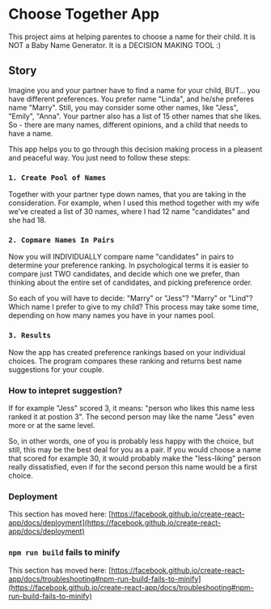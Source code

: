 # Choose Together App

This project aims at helping parentes to choose a name for their child.
It is NOT a Baby Name Generator.
It is a DECISION MAKING TOOL :)

## Story

Imagine you and your partner have to find a name for your child, BUT... you have different preferences.
You prefer name "Linda", and he/she preferes name "Marry". Still, you may consider some other names, like "Jess", "Emily", "Anna". 
Your partner also has a list of 15 other names that she likes.
So - there are many names, different opinions, and a child that needs to have a name.

This app helps you to go through this decision making process in a pleasent and peaceful way.
You just need to follow these steps:

### `1. Create Pool of Names`

Together with your partner type down names, that you are taking in the consideration.
For example, when I used this method together with my wife we've created a list of 30 names, where I had 12 name "candidates" and she had 18.

### `2. Copmare Names In Pairs`

Now you will INDIVIDUALLY compare name "candidates" in pairs to determine your preference ranking.
In psychological terms it is easier to compare just TWO candidates, and decide which one we prefer, than thinking about the entire set of candidates, and picking preference order.

So each of you will have to decide: "Marry" or "Jess"? "Marry" or "Lind"? Which name I prefer to give to my child?
This process may take some time, depending on how many names you have in your names pool.

### `3. Results`

Now the app has created preference rankings based on your individual choices.
The program compares these ranking and returns best name suggestions for your couple.


### How to intepret suggestion?

If for example "Jess" scored 3, it means: "person who likes this name less ranked it at postion 3". The second person may like the name "Jess" even more or at the same level.

So, in other words, one of you is probably less happy with the choice, but still, this may be the best deal for you as a pair. If you would choose a name that scored for example 30, it would probably make the "less-liking" person really dissatisfied, even if for the second person this name would be a first choice.


### Deployment

This section has moved here: [https://facebook.github.io/create-react-app/docs/deployment](https://facebook.github.io/create-react-app/docs/deployment)

### `npm run build` fails to minify

This section has moved here: [https://facebook.github.io/create-react-app/docs/troubleshooting#npm-run-build-fails-to-minify](https://facebook.github.io/create-react-app/docs/troubleshooting#npm-run-build-fails-to-minify)
